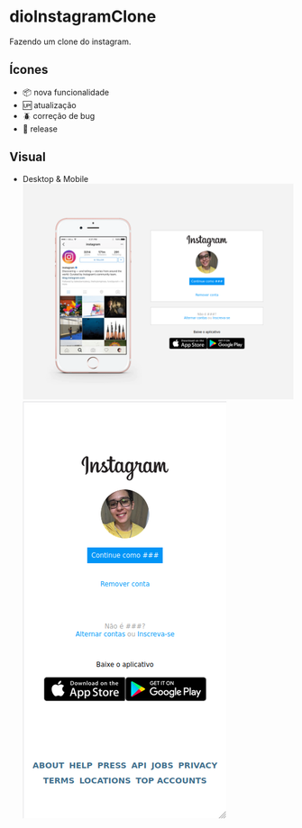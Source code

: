 # dioInstagramClone
Fazendo um clone do instagram.
## Ícones
- :package: nova funcionalidade
- :up: atualização
- :beetle: correção de bug
- :checkered_flag: release

## Visual
- Desktop & Mobile
![visual desktop](./images/visual_Desktop.png)
![visual mobile](./images/visual_Mobile.png)